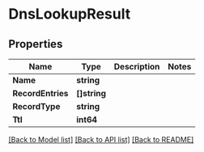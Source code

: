# DnsLookupResult

## Properties

Name | Type | Description | Notes
------------ | ------------- | ------------- | -------------
**Name** | **string** |  | 
**RecordEntries** | **[]string** |  | 
**RecordType** | **string** |  | 
**Ttl** | **int64** |  | 

[[Back to Model list]](../README.md#documentation-for-models) [[Back to API list]](../README.md#documentation-for-api-endpoints) [[Back to README]](../README.md)


